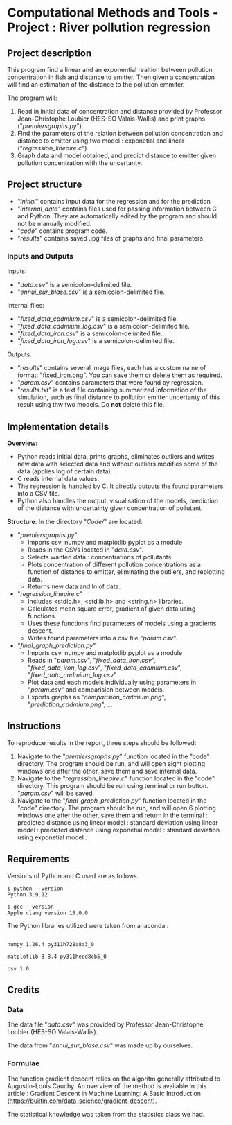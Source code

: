 # Computational Methods and Tools - Project : River pollution regression

## Project description

This program find a linear and an exponential realtion between pollution concentration in fish and distance to emitter. Then given a concentration will find an estimation of the distance to the pollution emmiter.

The program will:
1. Read in initial data of concentration and distance provided by Professor Jean-Christophe Loubier (HES-SO Valais-Wallis) and print graphs ("*premiersgraphs.py*").
2. Find the parameters of the relation between pollution concentration and distance to emitter using two model : exponetial and linear ("*regression_lineaire.c*").
3. Graph data and model obtained, and predict distance to emitter given pollution concentration with the uncertanty.

## Project structure

- "*initial*" contains input data for the regression and for the prediction
- "*internal_data*" contains files used for passing information between C and Python. They are automatically edited by the program and should not be manually modified.
- "*code*" contains program code.
- "*results*" contains saved .jpg files of graphs and final parameters.

### Inputs and Outputs

Inputs:
- "*data.csv*" is a semicolon-delimited file.
- "*ennui_sur_blase.csv*" is a semicolon-delimited file.

Internal files:
- "*fixed_data_cadmium.csv*" is a semicolon-delimited file.
- "*fixed_data_cadmium_log.csv*" is a semicolon-delimited file.
- "*fixed_data_iron.csv*" is a semicolon-delimited file.
- "*fixed_data_iron_log.csv*" is a semicolon-delimited file.

Outputs:
- "*results*" contains several image files, each has a custom name of format: "fixed_iron.png". You can save them or delete them as required.
- "*param.csv*" contains parameters that were found by regression.
- "*results.txt*" is a text file containing summarized information of the simulation, such as final distance to pollution emitter uncertanty of this result using thw two models. Do **not** delete this file.

## Implementation details

**Overview:**
- Python reads initial data, prints graphs, eliminates outliers and writes new data with selected data and without outliers modifies some of the data (applies log of certain data).
- C reads internal data values.
- The regression is handled by C. It directly outputs the found parameters into a CSV file.
- Python also handles the output, visualisation of the models, prediction of the distance with uncertainty given concentration of pollutant.

**Structure**: In the directory "*Code/*" are located:
- "*premiersgraphs.py*"
    - Imports csv, numpy and matplotlib.pyplot as a module
    - Reads in the CSVs located in "*data.csv*".
    - Selects wanted data : concentrations of pollutants
    - Plots concentration of different pollution concentrations as a function of distance to emitter, eliminating the outliers, and replotting data.
    - Returns new data and ln of data.
- "*regression_lineaire.c*"
    - Includes <stdio.h>, <stdlib.h> and <string.h> libraries.
    - Calculates mean square error, gradient of given data using functions.
    - Uses these functions find parameters of models using a gradients descent.
    - Writes found parameters into a csv file "*param.csv*".
- "*final_graph_prediction.py*"
    - Imports csv, numpy and matplotlib.pyplot as a module
    - Reads in "*param.csv*", "*fixed_data_iron.csv*", "*fixed_data_iron_log.csv*", "*fixed_data_cadmium.csv*", "*fixed_data_cadmium_log.csv*"
    - Plot data and each models individually using parameters in "*param.csv*" and comparision between models.
    - Exports graphs as "*comparision_cadmium.png*", "*prediction_cadmium.png*", ...

## Instructions

To reproduce results in the report, three steps should be followed:
1. Navigate to the "*premiersgraphs.py*" function located in the "code" directory. The program should be run, and will open eight plotting windows one after the other, save them and save internal data.
2. Navigate to the "*regression_lineaire.c*" function located in the "code" directory. This program should be run using terminal or run button. "*param.csv*" will be saved.
3. Navigate to the "*final_graph_prediction.py*" function located in the "code" directory. The program should be run, and will open 6 plotting windows one after the other, save them and return in the terminal :
   predicted distance using linear model :
   standard deviation using linear model :
   predicted distance using exponetial model :
   standard deviation using exponetial model :
## Requirements

Versions of Python and C used are as follows.
```
$ python --version
Python 3.9.12

$ gcc --version
Apple clang version 15.0.0
```
The Python libraries utilized were taken from anaconda :
```

numpy 1.26.4 py311h728a8a3_0  

matplotlib 3.8.4 py311hecd8cb5_0   

csv 1.0
```

## Credits

### Data

The data file "*data.csv*" was provided by Professor Jean-Christophe Loubier (HES-SO Valais-Wallis).

The data from "*ennui_sur_blase.csv*" was made up by ourselves.

### Formulae

The function gradient descent relies on the algoritm generally attributed to Augustin-Louis Cauchy. An overview of the method is available in this article : Gradient Descent in Machine Learning: A Basic Introduction (https://builtin.com/data-science/gradient-descent).

The statistical knowledge was taken from the statistics class we had.
